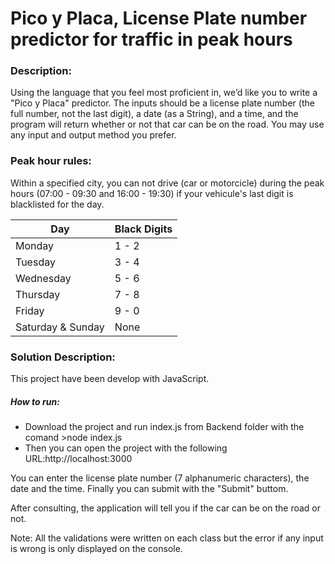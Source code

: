 # Pico y Placa, License Plate number predictor for traffic in peak hours



### Description:
Using the language that you feel most proficient in, we’d like you to write a "Pico y Placa" predictor. The inputs should be a license plate number (the full number, not the last digit), a date (as a String), and a time, and the program will return whether or not that car can be on the road. You may use any input and output method you prefer. 

### Peak hour rules:

Within a specified city, you can not drive (car or motorcicle) during the peak hours (07:00 - 09:30 and 16:00 - 19:30) if your
vehicule's last digit is blacklisted for the day.


| Day               | Black Digits |
|-------------------|--------------|
| Monday            | 1 - 2        |
| Tuesday           | 3 - 4        |
| Wednesday         | 5 - 6        |
| Thursday          | 7 - 8        |
| Friday            | 9 - 0        |
| Saturday & Sunday | None         |

### Solution Description:

This project have been develop with JavaScript.

##### How to run:

- Download the project and run index.js from Backend folder with the comand >node index.js
- Then you can  open the project with the following URL:http://localhost:3000

You can enter the license plate number (7 alphanumeric characters), the date and the time. Finally you can submit with the "Submit" buttom.

After consulting, the application will tell you if the car can be on the road or not.


Note: All the validations were written on each class but the error if any input is wrong is only displayed on the console.
